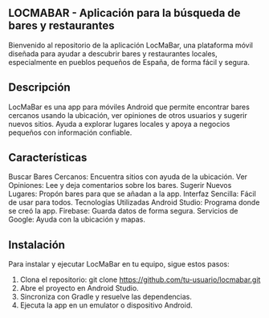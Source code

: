 ## LOCMABAR - Aplicación para la búsqueda de bares y restaurantes
Bienvenido al repositorio de la aplicación LocMaBar, una plataforma móvil diseñada para ayudar a descubrir bares y restaurantes locales, especialmente en pueblos pequeños de España, de forma fácil y segura.

## Descripción
LocMaBar es una app para móviles Android que permite encontrar bares cercanos usando la ubicación, ver opiniones de otros usuarios y sugerir nuevos sitios. Ayuda a explorar lugares locales y apoya a negocios pequeños con información confiable.

## Características
Buscar Bares Cercanos: Encuentra sitios con ayuda de la ubicación.
Ver Opiniones: Lee y deja comentarios sobre los bares.
Sugerir Nuevos Lugares: Propón bares para que se añadan a la app.
Interfaz Sencilla: Fácil de usar para todos.
Tecnologías Utilizadas
Android Studio: Programa donde se creó la app.
Firebase: Guarda datos de forma segura.
Servicios de Google: Ayuda con la ubicación y mapas.
## Instalación
Para instalar y ejecutar LocMaBar en tu equipo, sigue estos pasos:
1. Clona el repositorio:
git clone https://github.com/tu-usuario/locmabar.git
2. Abre el proyecto en Android Studio.
3. Sincroniza con Gradle y resuelve las dependencias.
4. Ejecuta la app en un emulator o dispositivo Android.
